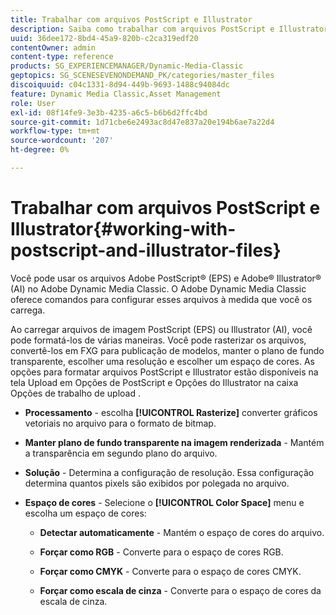```yaml
---
title: Trabalhar com arquivos PostScript e Illustrator
description: Saiba como trabalhar com arquivos PostScript e Illustrator.
uuid: 36dee172-8bd4-45a9-820b-c2ca319edf20
contentOwner: admin
content-type: reference
products: SG_EXPERIENCEMANAGER/Dynamic-Media-Classic
geptopics: SG_SCENESEVENONDEMAND_PK/categories/master_files
discoiquuid: c04c1331-8d94-449b-9693-1488c94084dc
feature: Dynamic Media Classic,Asset Management
role: User
exl-id: 08f14fe9-3e3b-4235-a6c5-b6b6d2ffc4bd
source-git-commit: 1d71cbe6e2493ac8d47e837a20e194b6ae7a22d4
workflow-type: tm+mt
source-wordcount: '207'
ht-degree: 0%

---
```


# Trabalhar com arquivos PostScript e Illustrator{#working-with-postscript-and-illustrator-files}

Você pode usar os arquivos Adobe PostScript® (EPS) e Adobe® Illustrator® (AI) no Adobe Dynamic Media Classic. O Adobe Dynamic Media Classic oferece comandos para configurar esses arquivos à medida que você os carrega.

Ao carregar arquivos de imagem PostScript (EPS) ou Illustrator (AI), você pode formatá-los de várias maneiras. Você pode rasterizar os arquivos, convertê-los em FXG para publicação de modelos, manter o plano de fundo transparente, escolher uma resolução e escolher um espaço de cores. As opções para formatar arquivos PostScript e Illustrator estão disponíveis na tela Upload em Opções de PostScript e Opções do Illustrator na caixa Opções de trabalho de upload .

* **Processamento**  - escolha  **[!UICONTROL Rasterize]** converter gráficos vetoriais no arquivo para o formato de bitmap.

* **Manter plano de fundo transparente na imagem renderizada**  - Mantém a transparência em segundo plano do arquivo.

* **Solução**  - Determina a configuração de resolução. Essa configuração determina quantos pixels são exibidos por polegada no arquivo.

* **Espaço de cores**  - Selecione o  **[!UICONTROL Color Space]** menu e escolha um espaço de cores:

   * **Detectar automaticamente**  - Mantém o espaço de cores do arquivo.

   * **Forçar como RGB**  - Converte para o espaço de cores RGB.

   * **Forçar como CMYK**  - Converte para o espaço de cores CMYK.

   * **Forçar como escala de cinza**  - Converte para o espaço de cores da escala de cinza.
